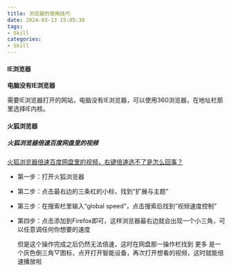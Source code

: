 ```yaml
---
title: 浏览器的使用技巧
date: 2024-03-13 15:05:39
tags:
- Skill
categories:
- Skill
---
```


#### IE浏览器

**电脑没有IE浏览器**

需要IE浏览器打开的网站，电脑没有IE浏览器，可以使用360浏览器，在地址栏那里选择IE内核。

#### 火狐浏览器

##### 火狐浏览器倍速百度网盘里的视频

[火狐浏览器倍速百度网盘里的视频，右键倍速选不了是怎么回事？](https://www.zhihu.com/question/457880823/answer/2560994429)

- 第一步：打开火狐浏览器

- 第二步：点击最右边的三条杠的小标，找到“扩展与主题”

- 第三步：在搜索栏里输入“global speed”，点击搜索后找到“视频速度控制”

- 第四步：点击添加到Firefox即可，这样浏览器最右边就会出现一个小三角，可以任意调任何你想要的速度

  但是这个操作完成之后仍然无法倍速，这时在网盘那一操作栏找到 更多 是一个灰色倒三角▽图标，点开打开智能设备，再次打开想看的视频，这时就能倍速播放啦